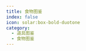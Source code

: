 ```yaml
---
title: 食物图鉴
index: false
icon: solar:box-bold-duotone
category:
  - 道具图鉴
  - 食物图鉴
---
```


<Catalog />

